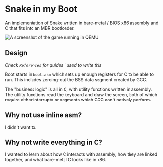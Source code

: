 # Snake in my Boot

An implementation of Snake written in bare-metal / BIOS x86 assembly and C that
fits into an MBR bootloader.

![A screenshot of the game running in QEMU](https://raw.githubusercontent.com/w-shackleton/snake-in-my-boot/master/demo.png)

## Design

*Check `References` for guides I used to write this*

Boot starts in `boot.asm` which sets up enough registers for C to be able to
run. This includes zeroing-out the BSS data segment created by GCC.

The "business logic" is all in C, with utility functions written in assembly.
The utility functions read the keyboard and draw the screen, both of which
require either interrupts or segments which GCC can't natively perform.

## Why not use inline asm?

I didn't want to.

## Why not write everything in C?

I wanted to learn about how C interacts with assembly, how they are linked
together, and what bare-metal C looks like in x86.
